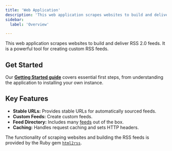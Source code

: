 ```yaml
---
title: 'Web Application'
description: 'This web application scrapes websites to build and deliver RSS 2.0 feeds. It is a powerful tool for creating custom RSS feeds.'
sidebar:
  label: 'Overview'

---
```



This web application scrapes websites to build and deliver RSS 2.0 feeds. It is a powerful tool for creating custom RSS feeds.

## Get Started

Our **[Getting Started guide](/web-application/getting-started)** covers essential first steps, from understanding the application to installing your own instance.

## Key Features

- **Stable URLs:** Provides stable URLs for automatically sourced feeds.
- **Custom Feeds:** Create custom feeds.
- **Feed Directory:** Includes many [feeds](https://github.com/html2rss/html2rss-configs) out of the box.
- **Caching:** Handles request caching and sets HTTP headers.

The functionality of scraping websites and building the RSS feeds is provided by the Ruby gem [`html2rss`](https://github.com/html2rss/html2rss).
